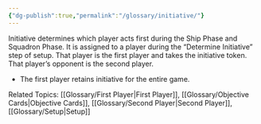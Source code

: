 ```yaml
---
{"dg-publish":true,"permalink":"/glossary/initiative/"}
---
```


Initiative determines which player acts first during the Ship Phase and Squadron Phase. It is assigned to a player during the “Determine Initiative” step of setup. That player is the first player and takes the initiative token. That player’s opponent is the second player.

- The first player retains initiative for the entire game.

Related Topics: [[Glossary/First Player\|First Player]], [[Glossary/Objective Cards\|Objective Cards]], [[Glossary/Second Player\|Second Player]], [[Glossary/Setup\|Setup]]
